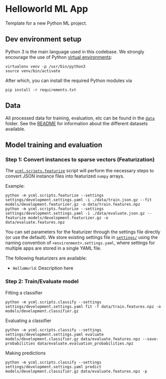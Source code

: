 # Helloworld ML App

Template for a new Python ML project.

## Dev environment setup

Python 3 is the main language used in this codebase.
We strongly encourage the use of Python [virtual environments](http://docs.python-guide.org/en/latest/dev/virtualenvs/):

    virtualenv venv -p /usr/bin/python3
    source venv/bin/activate

After which, you can install the required Python modules via

    pip install -r requirements.txt

## Data

All processed data for training, evaluation, etc can be found in the [`data`](data/) folder.
See the [README](data/README.md) for information about the different datasets available.

## Model training and evaluation

### Step 1: Convert instances to sparse vectors (Featurization)

The [`ycml.scripts.featurize`](../ycml/scripts/featurize.py) script will perform the necessary steps to convert JSON instance files into featurized `numpy` arrays.

Example:

    python -m ycml.scripts.featurize --settings settings/development.settings.yaml -i ./data/train.json.gz --fit models/development.featurizer.gz -o data/train.features.npz
    python -m ycml.scripts.featurize --settings settings/development.settings.yaml -i ./data/evaluate.json.gz --featurize models/development.featurizer.gz -o data/evaluate.features.npz

You can set parameters for the featurizer through the settings file directly (or use the default).
We store existing settings file in [`settings/`](../settings/) using the naming convention of `<environment>.settings.yaml`, where settings for multiple apps are stored in a single YAML file.

The following featurizers are available:

- `HelloWorld`: Description here

### Step 2: Train/Evaluate model

Fitting a classifier

    python -m ycml.scripts.classify --settings settings/development.settings.yaml fit -f data/train.features.npz -o models/development.classifier.gz

Evaluating a classifier

    python -m ycml.scripts.classify --settings settings/development.settings.yaml evaluate models/development.classifier.gz data/evaluate.features.npz --save-probabilities data/evaluate.evaluation_probabilities.npz

Making predictions

    python -m ycml.scripts.classify --settings settings/development.settings.yaml predict models/development.classifier.gz data/evaluate.features.npz -p
